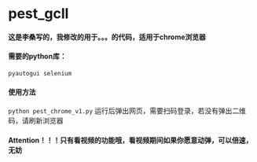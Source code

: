 # pest_gcll


#### 这是李桑写的，我修改的用于。。。的代码，适用于chrome浏览器

#### 需要的python库：
``pyautogui
selenium``

#### 使用方法
``python pest_chrome_v1.py``
运行后弹出网页，需要扫码登录，若没有弹出二维码，请刷新浏览器

#### Attention！！！只有看视频的功能哦，看视频期间如果你愿意动弹，可以倍速，无妨
